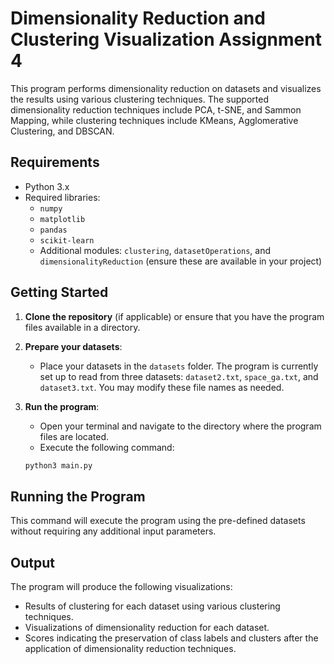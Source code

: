 # Dimensionality Reduction and Clustering Visualization Assignment 4

This program performs dimensionality reduction on datasets and visualizes the results using various clustering techniques. The supported dimensionality reduction techniques include PCA, t-SNE, and Sammon Mapping, while clustering techniques include KMeans, Agglomerative Clustering, and DBSCAN.

## Requirements

- Python 3.x
- Required libraries:
  - `numpy`
  - `matplotlib`
  - `pandas`
  - `scikit-learn`
  - Additional modules: `clustering`, `datasetOperations`, and `dimensionalityReduction` (ensure these are available in your project)

## Getting Started

1. **Clone the repository** (if applicable) or ensure that you have the program files available in a directory.

2. **Prepare your datasets**:
   - Place your datasets in the `datasets` folder. The program is currently set up to read from three datasets: `dataset2.txt`, `space_ga.txt`, and `dataset3.txt`. You may modify these file names as needed.

3. **Run the program**:
   - Open your terminal and navigate to the directory where the program files are located.
   - Execute the following command:

   ```bash
   python3 main.py
   ```
## Running the Program

This command will execute the program using the pre-defined datasets without requiring any additional input parameters.

## Output

The program will produce the following visualizations:

- Results of clustering for each dataset using various clustering techniques.
- Visualizations of dimensionality reduction for each dataset.
- Scores indicating the preservation of class labels and clusters after the application of dimensionality reduction techniques.
